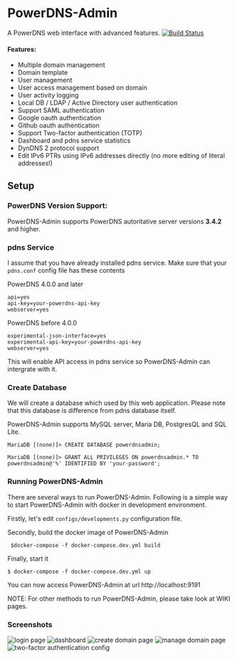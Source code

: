 # PowerDNS-Admin
A PowerDNS web interface with advanced features.
[![Build Status](https://travis-ci.org/ngoduykhanh/PowerDNS-Admin.svg?branch=master)](https://travis-ci.org/ngoduykhanh/PowerDNS-Admin)

#### Features:
- Multiple domain management
- Domain template
- User management
- User access management based on domain
- User activity logging
- Local DB / LDAP / Active Directory user authentication
- Support SAML authentication
- Google oauth authentication
- Github oauth authentication
- Support Two-factor authentication (TOTP)
- Dashboard and pdns service statistics
- DynDNS 2 protocol support
- Edit IPv6 PTRs using IPv6 addresses directly (no more editing of literal addresses!)

## Setup

### PowerDNS Version Support:
PowerDNS-Admin supports PowerDNS autoritative server versions **3.4.2** and higher. 

### pdns Service
I assume that you have already installed pdns service. Make sure that your `pdns.conf` config file has these contents

PowerDNS 4.0.0 and later
```
api=yes
api-key=your-powerdns-api-key
webserver=yes
```

PowerDNS before 4.0.0
```
experimental-json-interface=yes
experimental-api-key=your-powerdns-api-key
webserver=yes
```

This will enable API access in pdns service so PowerDNS-Admin can intergrate with it.

### Create Database
We will create a database which used by this web application. Please note that this database is difference from pdns database itself.

PowerDNS-Admin supports MySQL server, Maria DB, PostgresQL and SQL Lite.

```
MariaDB [(none)]> CREATE DATABASE powerdnsadmin;

MariaDB [(none)]> GRANT ALL PRIVILEGES ON powerdnsadmin.* TO powerdnsadmin@'%' IDENTIFIED BY 'your-password';
```

### Running PowerDNS-Admin
There are several ways to run PowerDNS-Admin. Following is a simple way to start PowerDNS-Admin with docker in development environment.

Firstly, let's edit `configs/developments.py` configuration file.

Secondly, build the docker image of PowerDNS-Admin

``` $docker-compose -f docker-compose.dev.yml build```

Finally, start it

```$ docker-compose -f docker-compose.dev.yml up```

You can now access PowerDNS-Admin at url http://localhost:9191

NOTE: For other methods to run PowerDNS-Admin, please take look at WIKI pages.

### Screenshots
![login page](https://github.com/ngoduykhanh/PowerDNS-Admin/wiki/images/readme_screenshots/fullscreen-login.png?raw=true)
![dashboard](https://github.com/ngoduykhanh/PowerDNS-Admin/wiki/images/readme_screenshots/fullscreen-dashboard.png?raw=true)
![create domain page](https://github.com/ngoduykhanh/PowerDNS-Admin/wiki/images/readme_screenshots/fullscreen-domaincreate.png?raw=true)
![manage domain page](https://github.com/ngoduykhanh/PowerDNS-Admin/wiki/images/readme_screenshots/fullscreen-domainmanage.png?raw=true)
![two-factor authentication config](https://cloud.githubusercontent.com/assets/6447444/16111111/467f2226-33db-11e6-926a-01b4d15035d2.png)

